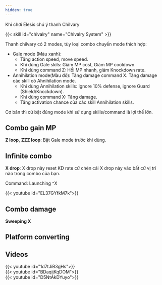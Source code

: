 ```yaml
---
hidden: true
---
```


Khi chơi Elesis chú ý thanh Chilvary

{{< skill id="chivalry" name="Chivalry System" >}}

Thanh chilvary có 2 modes, tùy loại combo chuyển mode thích hợp:
- Gale mode (Màu xanh): 
  - Tăng action speed, move speed. 
  - Khi dùng Gale skils: Giảm MP cost, Giảm MP cooldown.
  - Khi dùng command Z: Hồi MP nhanh, giảm Knockdown rate.
- Annihilation mode(Màu đỏ): Tăng damage command X. Tăng damage các skill có Ahnihilation mode.
  - Khi dùng Annihilation skills: Ignore 10% defense, ignore Guard (Shield/Knockdown).
  - Khi dùng command X: Tăng damage.
  - Tăng activation chance của các skill Annihilation skills.

Cơ bản thì cứ bật đúng mode khi sử dụng skills/command là lợi thế lớn.

## Combo gain MP

**Z loop**, **ZZZ loop**: Bật Gale mode trước khi dùng.

## Infinite combo

**X drop**: X drop này reset KD rate cứ chèn cái X drop này vào bất cứ vị trí nào trong combo của bạn. 

Command: Launching ^X
<div style="max-width: 600px">{{< youtube id="EL37GYfkM7k">}}</div>

## Combo damage

**Sweeping X**

## Platform converting


## Videos
<div class="row">
  <div class="col-sm mb-3 mr-1 mt-1">{{< youtube id="1d7tJiB3gHs">}}</div>
  <div class="col-sm mb-3 mr-1 mt-1">{{< youtube id="BDaqijKqDOM">}}</div>
  <div class="col-sm mb-3 mr-1 mt-1">{{< youtube id="D5NtAkDYuyo">}}</div>
</div>